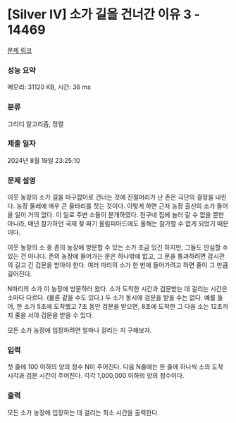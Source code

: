 # [Silver IV] 소가 길을 건너간 이유 3 - 14469 

[문제 링크](https://www.acmicpc.net/problem/14469) 

### 성능 요약

메모리: 31120 KB, 시간: 36 ms

### 분류

그리디 알고리즘, 정렬

### 제출 일자

2024년 8월 19일 23:25:10

### 문제 설명

<p>이웃 농장의 소가 길을 마구잡이로 건너는 것에 진절머리가 난 존은 극단의 결정을 내린다. 농장 둘레에 매우 큰 울타리를 짓는 것이다. 이렇게 하면 근처 농장 출신의 소가 들어올 일이 거의 없다. 이 일로 주변 소들이 분개하였다. 친구네 집에 놀러 갈 수 없을 뿐만 아니라, 매년 참가하던 국제 젖 짜기 올림피아드에도 올해는 참가할 수 없게 되었기 때문이다.</p>

<p>이웃 농장의 소 중 존의 농장에 방문할 수 있는 소가 조금 있긴 하지만, 그들도 안심할 수 있는 건 아니다. 존의 농장에 들어가는 문은 하나밖에 없고, 그 문을 통과하려면 감시관의 길고 긴 검문을 받아야 한다. 여러 마리의 소가 한 번에 들어가려고 하면 줄이 그 만큼 길어진다.</p>

<p>N마리의 소가 이 농장에 방문하러 왔다. 소가 도착한 시간과 검문받는 데 걸리는 시간은 소마다 다르다. (물론 같을 수도 있다.) 두 소가 동시에 검문을 받을 수는 없다. 예를 들어, 한 소가 5초에 도착했고 7초 동안 검문을 받으면, 8초에 도착한 그 다음 소는 12초까지 줄을 서야 검문을 받을 수 있다.</p>

<p>모든 소가 농장에 입장하려면 얼마나 걸리는 지 구해보자.</p>

### 입력 

 <p>첫 줄에 100 이하의 양의 정수 N이 주어진다. 다음 N줄에는 한 줄에 하나씩 소의 도착 시각과 검문 시간이 주어진다. 각각 1,000,000 이하의 양의 정수이다.<br></p>

### 출력 

 <p>모든 소가 농장에 입장하는 데 걸리는 최소 시간을 출력한다.<br></p>

